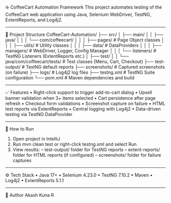 ☕ CoffeeCart Automation Framework
This project automates testing of the CoffeeCart web application using Java, Selenium WebDriver, TestNG, ExtentReports, and Log4j2.
________________________________________
📁 Project Structure
CoffeeCart-Automation/
├── src/
│   ├── main/
│   │   ├── java/
│   │   │   └── com/coffeecart/
│   │   │       ├── pages/              # Page Object classes
│   │   │       ├── utils/              # Utility classes
│   │   │       ├── data/               # DataProviders
│   │   │       ├── managers/           # WebDriver, Logger, Config Manager
│   │   │       └── listeners/          # TestNG Listeners (ExtentReports etc.)
│   ├── test/
│   │   └── java/com/coffeecart/tests/  # Test classes (Menu, Cart, Checkout)
├── test-output/                        # TestNG default reports
├── screenshots/                        # Captured screenshots (on failure)
├── logs/                               # Log4j2 log files
├── testng.xml                          # TestNG Suite configuration
└── pom.xml                             # Maven dependencies and build
________________________________________
✅ Features
•	Right-click support to trigger add-to-cart dialog
•	Upsell banner validation when 3+ items selected
•	Cart persistence after page refresh
•	Checkout form validations
•	Screenshot capture on failure
•	HTML test reports via ExtentReports
•	Central logging with Log4j2
•	Data-driven testing via TestNG DataProvider
________________________________________
🧪 How to Run
1.	Open project in IntelliJ
2.	Run mvn clean test or right-click testng.xml and select Run
3.	View results:
–	test-output/ folder for TestNG reports
–	extent-reports/ folder for HTML reports (if configured)
–	screenshots/ folder for failure captures
________________________________________
⚙ Tech Stack
•	Java 17+
•	Selenium 4.23.0
•	TestNG 7.10.2
•	Maven
•	Log4j2
•	ExtentReports 5.1.1
________________________________________
🙋 Author
Akash Kuna R

